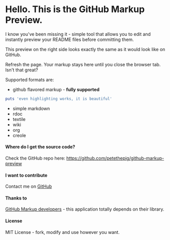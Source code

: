 # Hello. This is the GitHub Markup Preview.

I know you've been missing it - simple tool that allows you to edit and instantly preview your README files before committing them.

This preview on the right side looks exactly the same as it would look like on GitHub.

Refresh the page. Your markup stays here until you close the browser tab. Isn't that great?

Supported formats are:
* github flavored markup - **fully supported**

```ruby
puts 'even highlighting works, it is beautiful'
```

* simple markdown
* rdoc
* textile
* wiki
* org
* creole

#### Where do I get the source code?
Check the GitHub repo here: https://github.com/petethepig/github-markup-preview

#### I want to contribute 
Contact me on [GitHub](https://github.com/petethepig/) 

#### Thanks to
[GitHub Markup developers](https://github.com/github/markup/) - this application totally depends on their library.

#### License
MIT License - fork, modify and use however you want.
